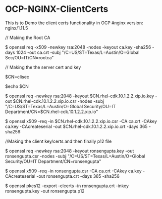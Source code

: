 # OCP-NGINX-ClientCerts
This is to Demo the client certs functionality in OCP
#nginx version: nginx/1.11.5

// Making the Root CA


$ openssl req -x509 -newkey rsa:2048 -nodes -keyout ca.key -sha256 -days 1024 -out ca.crt -subj "/C=US/ST=Texas/L=Austin/O=Global Sec/OU=IT/CN=rootca"





// Making the the server cert and key

$CN=clisec

$echo $CN


$ openssl req -newkey rsa:2048 -keyout $CN.rhel-cdk.10.1.2.2.xip.io.key -out $CN.rhel-cdk.10.1.2.2.xip.io.csr -nodes -subj "/C=US/ST=Texas/L=Austin/O=Global Security/OU=IT Department/CN=$CN.rhel-cdk.10.1.2.2.xip.io"

$ openssl x509 -req -in $CN.rhel-cdk.10.1.2.2.xip.io.csr -CA ca.crt -CAkey ca.key -CAcreateserial -out $CN.rhel-cdk.10.1.2.2.xip.io.crt -days 365 -sha256




//Making the client key/certs and then finally p12 file


$ openssl req -newkey rsa:2048 -keyout ronsengupta.key -out ronsengupta.csr -nodes -subj "/C=US/ST=Texas/L=Austin/O=Global Security/OU=IT Department/CN=ronsengupta"


$ openssl x509 -req -in ronsengupta.csr -CA ca.crt -CAkey ca.key -CAcreateserial -out ronsengupta.crt -days 365 -sha256


$ openssl pkcs12 -export -clcerts -in ronsengupta.crt -inkey ronsengupta.key -out ronsengupta.p12
